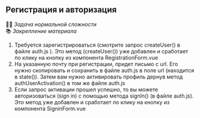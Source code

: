 ## Регистрация и авторизация

👷🏻 _Задача нормальной сложности_\
📚 _Закрепление материала_

1) Требуется зарегистрироваться (смотрите запрос createUser() в файле auth.js ). Это метод (createUser()) уже добавлен и сработает по клику на кнопку из компонента RegistrationForm.vue
2) На указанную почту при регистрации, придет письмо с url. Его нужно скопировать и сохранить в файле auth.js в поле url (находится в state()). Затем вам нужно активировать профиль дернув метод authUserActivation() в том же файле auth.js
3) Если запрос активации прошел успешно, то вы можете авторизоваться (sign in) с помощью метода signIn() (в файле auth.js). Это метод уже добавлен и сработает по клику на кнопку из компонента SigninForm.vue


